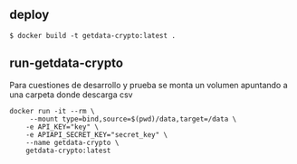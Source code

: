 ## deploy
```` $ docker build -t getdata-crypto:latest . ````

## run-getdata-crypto

Para cuestiones de desarrollo y prueba se monta un volumen apuntando a una carpeta donde descarga csv

````
docker run -it --rm \
	 --mount type=bind,source=$(pwd)/data,target=/data \
	-e API_KEY="key" \
	-e APIAPI_SECRET_KEY="secret_key" \
	--name getdata-crypto \
	getdata-crypto:latest
````